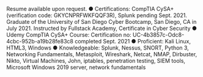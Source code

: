 Resume available upon request.
● Certifications: CompTIA CySA+ (verification code: GKYCNPRFWKFQQF3R), Splunk pending Sept. 2021. Graduate of the University of San Diego Cyber Bootcamp, San Diego, CA in July 2021. Instructed by Fullstack Academy, Certificate in Cyber Security ● Udemy CompTIA CySA+ Course: Certification no: UC-4b3857c-Odc8-4cbc-952b-a19b28fe83c8 completed Sept. 2021  ● Proficient: Kali Linux, HTML3, Windows ● Knowledgeable: Splunk, Nessus, SNORT, Python 3, Networking Fundamentals, Metasploit, Wireshark, Netcat, NMAP, Dirbuster, Nikto, Virtual Machines, John, iptables, penetration testing, SIEM tools, Microsoft Windows 2019 server, network fundamentals
